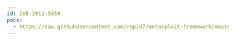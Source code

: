 ```yaml
---
id: CVE-2012-5959
pocs:
  - https://raw.githubusercontent.com/rapid7/metasploit-framework/master/modules/auxiliary/scanner/upnp/ssdp_msearch.rb
---
```

